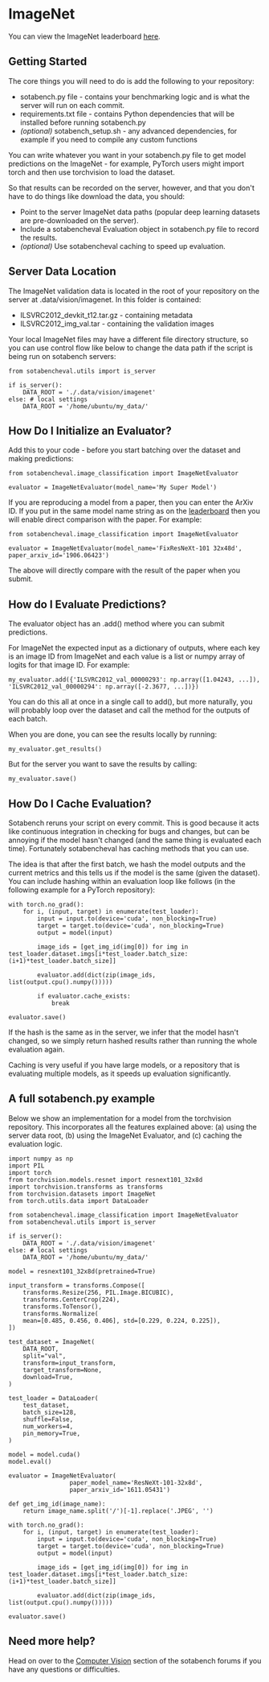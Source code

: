 # ImageNet

You can view the ImageNet leaderboard [here](https://sotabench.com/benchmarks/image-classification-on-imagenet).

## Getting Started

The core things you will need to do is add the following to your repository:

- sotabench.py file - contains your benchmarking logic and is what the server will run on each commit.
- requirements.txt file - contains Python dependencies that will be installed before running sotabench.py
- *(optional)* sotabench_setup.sh - any advanced dependencies, for example if you need to compile any custom functions

You can write whatever you want in your sotabench.py file to get model predictions on the ImageNet - for example,
PyTorch users might import torch and then use torchvision to load the dataset.

So that results can be recorded on the server, however, and that you don't have to do things like download the data, you should:

- Point to the server ImageNet data paths (popular deep learning datasets are pre-downloaded on the server).
- Include a sotabencheval Evaluation object in sotabench.py file to record the results.
- *(optional)* Use sotabencheval caching to speed up evaluation.
 
## Server Data Location 

The ImageNet validation data is located in the root of your repository on the server at  .data/vision/imagenet. In this folder is contained:

- ILSVRC2012_devkit_t12.tar.gz - containing metadata
- ILSVRC2012_img_val.tar - containing the validation images

Your local ImageNet files may have a different file directory structure, so you
can use control flow like below to change the data path if the script is being
run on sotabench servers:

    from sotabencheval.utils import is_server
    
    if is_server():
        DATA_ROOT = './.data/vision/imagenet'
    else: # local settings
        DATA_ROOT = '/home/ubuntu/my_data/'

## How Do I Initialize an Evaluator?

Add this to your code - before you start batching over the dataset and making predictions:

    from sotabencheval.image_classification import ImageNetEvaluator
    
    evaluator = ImageNetEvaluator(model_name='My Super Model')
                 
If you are reproducing a model from a paper, then you can enter the ArXiv ID. If you
put in the same model name string as on the [leaderboard](https://sotabench.com/benchmarks/image-classification-on-imagenet)
then you will enable direct comparison with the paper. For example:

    from sotabencheval.image_classification import ImageNetEvaluator
    
    evaluator = ImageNetEvaluator(model_name='FixResNeXt-101 32x48d',
    paper_arxiv_id='1906.06423')
    
The above will directly compare with the result of the paper when you submit.

## How do I Evaluate Predictions?

The evaluator object has an .add() method where you can submit predictions.

For ImageNet the expected input as a dictionary of outputs, where each key is an
image ID from ImageNet and each value is a list or numpy array of logits for that 
image ID. For example:

    my_evaluator.add({'ILSVRC2012_val_00000293': np.array([1.04243, ...]),
    'ILSVRC2012_val_00000294': np.array([-2.3677, ...])})
    
You can do this all at once in a single call to add(), but more naturally, you will 
probably loop over the dataset and call the method for the outputs of each batch.

When you are done, you can see the results locally by running:

    my_evaluator.get_results()
    
But for the server you want to save the results by calling:

    my_evaluator.save()
    
## How Do I Cache Evaluation?
    
Sotabench reruns your script on every commit. This is good because it acts like 
continuous integration in checking for bugs and changes, but can be annoying
if the model hasn't changed (and the same thing is evaluated each time). 
Fortunately sotabencheval has caching methods that you can use.

The idea is that after the first batch, we hash the model outputs and the
current metrics and this tells us if the model is the same (given the dataset).
You can include hashing within an evaluation loop like follows (in the following
example for a PyTorch repository):

    with torch.no_grad():
        for i, (input, target) in enumerate(test_loader):
            input = input.to(device='cuda', non_blocking=True)
            target = target.to(device='cuda', non_blocking=True)
            output = model(input)
    
            image_ids = [get_img_id(img[0]) for img in test_loader.dataset.imgs[i*test_loader.batch_size:(i+1)*test_loader.batch_size]]
    
            evaluator.add(dict(zip(image_ids, list(output.cpu().numpy()))))
               
            if evaluator.cache_exists:
                break

    evaluator.save()
 
If the hash is the same as in the server, we infer that the model hasn't changed, so
we simply return hashed results rather than running the whole evaluation again.

Caching is very useful if you have large models, or a repository that is evaluating
multiple models, as it speeds up evaluation significantly.
    
## A full sotabench.py example

Below we show an implementation for a model from the torchvision repository. This
incorporates all the features explained above: (a) using the server data root, 
(b) using the ImageNet Evaluator, and (c) caching the evaluation logic.


    import numpy as np
    import PIL
    import torch
    from torchvision.models.resnet import resnext101_32x8d
    import torchvision.transforms as transforms
    from torchvision.datasets import ImageNet
    from torch.utils.data import DataLoader
    
    from sotabencheval.image_classification import ImageNetEvaluator
    from sotabencheval.utils import is_server
    
    if is_server():
        DATA_ROOT = './.data/vision/imagenet'
    else: # local settings
        DATA_ROOT = '/home/ubuntu/my_data/'
    
    model = resnext101_32x8d(pretrained=True)

    input_transform = transforms.Compose([
        transforms.Resize(256, PIL.Image.BICUBIC),
        transforms.CenterCrop(224),
        transforms.ToTensor(),
        transforms.Normalize(
        mean=[0.485, 0.456, 0.406], std=[0.229, 0.224, 0.225]),
    ])
    
    test_dataset = ImageNet(
        DATA_ROOT,
        split="val",
        transform=input_transform,
        target_transform=None,
        download=True,
    )
    
    test_loader = DataLoader(
        test_dataset,
        batch_size=128,
        shuffle=False,
        num_workers=4,
        pin_memory=True,
    )
    
    model = model.cuda()
    model.eval()
    
    evaluator = ImageNetEvaluator(
                     paper_model_name='ResNeXt-101-32x8d',
                     paper_arxiv_id='1611.05431')
    
    def get_img_id(image_name):
        return image_name.split('/')[-1].replace('.JPEG', '')
    
    with torch.no_grad():
        for i, (input, target) in enumerate(test_loader):
            input = input.to(device='cuda', non_blocking=True)
            target = target.to(device='cuda', non_blocking=True)
            output = model(input)
    
            image_ids = [get_img_id(img[0]) for img in test_loader.dataset.imgs[i*test_loader.batch_size:(i+1)*test_loader.batch_size]]
    
            evaluator.add(dict(zip(image_ids, list(output.cpu().numpy()))))
        
    evaluator.save()

## Need more help?

Head on over to the [Computer Vision](https://forum.sotabench.com/c/cv) section of the sotabench
forums if you have any questions or difficulties.
